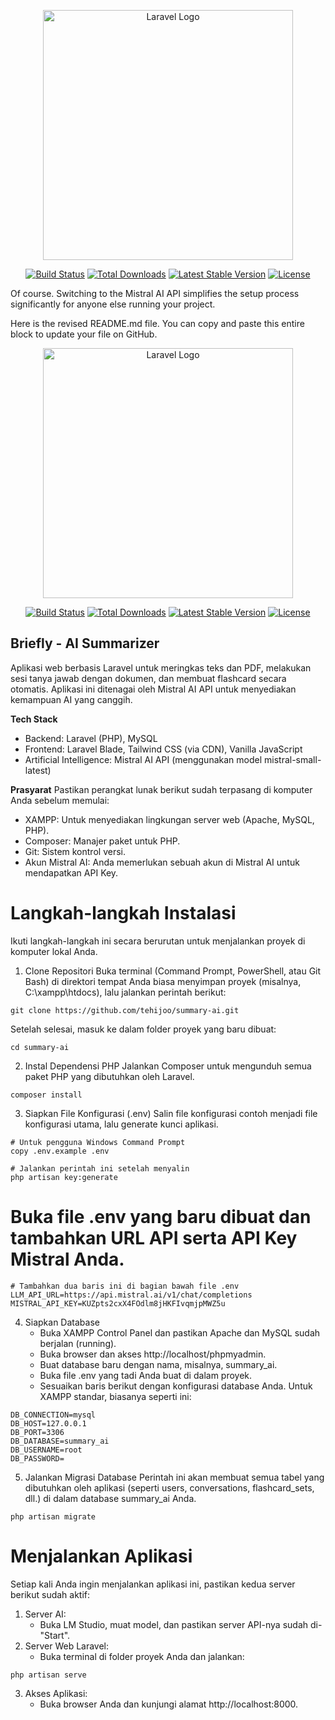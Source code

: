 <p align="center"><a href="https://laravel.com" target="_blank"><img src="https://raw.githubusercontent.com/laravel/art/master/logo-lockup/5%20SVG/2%20CMYK/1%20Full%20Color/laravel-logolockup-cmyk-red.svg" width="400" alt="Laravel Logo"></a></p>

<p align="center">
<a href="https://github.com/laravel/framework/actions"><img src="https://github.com/laravel/framework/workflows/tests/badge.svg" alt="Build Status"></a>
<a href="https://packagist.org/packages/laravel/framework"><img src="https://img.shields.io/packagist/dt/laravel/framework" alt="Total Downloads"></a>
<a href="https://packagist.org/packages/laravel/framework"><img src="https://img.shields.io/packagist/v/laravel/framework" alt="Latest Stable Version"></a>
<a href="https://packagist.org/packages/laravel/framework"><img src="https://img.shields.io/packagist/l/laravel/framework" alt="License"></a>
</p>

Of course. Switching to the Mistral AI API simplifies the setup process significantly for anyone else running your project.

Here is the revised README.md file. You can copy and paste this entire block to update your file on GitHub.

<p align="center"><a href="https://laravel.com" target="_blank"><img src="https://raw.githubusercontent.com/laravel/art/master/logo-lockup/5%20SVG/2%20CMYK/1%20Full%20Color/laravel-logolockup-cmyk-red.svg" width="400" alt="Laravel Logo"></a></p>

<p align="center"> <a href="https://github.com/laravel/framework/actions"><img src="https://github.com/laravel/framework/workflows/tests/badge.svg" alt="Build Status"></a> <a href="https://packagist.org/packages/laravel/framework"><img src="https://img.shields.io/packagist/dt/laravel/framework" alt="Total Downloads"></a> <a href="https://packagist.org/packages/laravel/framework"><img src="https://img.shields.io/packagist/v/laravel/framework" alt="Latest Stable Version"></a> <a href="https://packagist.org/packages/laravel/framework"><img src="https://img.shields.io/packagist/l/laravel/framework" alt="License"></a> </p>

## Briefly - AI Summarizer
Aplikasi web berbasis Laravel untuk meringkas teks dan PDF, melakukan sesi tanya jawab dengan dokumen, dan membuat flashcard secara otomatis. Aplikasi ini ditenagai oleh Mistral AI API untuk menyediakan kemampuan AI yang canggih.

**Tech Stack**
- Backend: Laravel (PHP), MySQL
- Frontend: Laravel Blade, Tailwind CSS (via CDN), Vanilla JavaScript
- Artificial Intelligence: Mistral AI API (menggunakan model mistral-small-latest)

**Prasyarat**
Pastikan perangkat lunak berikut sudah terpasang di komputer Anda sebelum memulai:
- XAMPP: Untuk menyediakan lingkungan server web (Apache, MySQL, PHP).
- Composer: Manajer paket untuk PHP.
- Git: Sistem kontrol versi.
- Akun Mistral AI: Anda memerlukan sebuah akun di Mistral AI untuk mendapatkan API Key.

# Langkah-langkah Instalasi
Ikuti langkah-langkah ini secara berurutan untuk menjalankan proyek di komputer lokal Anda.

1. Clone Repositori
Buka terminal (Command Prompt, PowerShell, atau Git Bash) di direktori tempat Anda biasa menyimpan proyek (misalnya, C:\xampp\htdocs), lalu jalankan perintah berikut:

```
git clone https://github.com/tehijoo/summary-ai.git
```

Setelah selesai, masuk ke dalam folder proyek yang baru dibuat:
```
cd summary-ai
```

2. Instal Dependensi PHP
Jalankan Composer untuk mengunduh semua paket PHP yang dibutuhkan oleh Laravel.

```
composer install
```

3. Siapkan File Konfigurasi (.env)
Salin file konfigurasi contoh menjadi file konfigurasi utama, lalu generate kunci aplikasi.

```
# Untuk pengguna Windows Command Prompt
copy .env.example .env

# Jalankan perintah ini setelah menyalin
php artisan key:generate
```
# Buka file .env yang baru dibuat dan tambahkan URL API serta API Key Mistral Anda.
```
# Tambahkan dua baris ini di bagian bawah file .env
LLM_API_URL=https://api.mistral.ai/v1/chat/completions
MISTRAL_API_KEY=KUZpts2cxX4FOdlm8jHKFIvqmjpMWZ5u
```


4. Siapkan Database
   - Buka XAMPP Control Panel dan pastikan Apache dan MySQL sudah berjalan (running).
   - Buka browser dan akses http://localhost/phpmyadmin.
   - Buat database baru dengan nama, misalnya, summary_ai.
   - Buka file .env yang tadi Anda buat di dalam proyek.
   - Sesuaikan baris berikut dengan konfigurasi database Anda. Untuk XAMPP standar, biasanya seperti ini:

```
DB_CONNECTION=mysql
DB_HOST=127.0.0.1
DB_PORT=3306
DB_DATABASE=summary_ai
DB_USERNAME=root
DB_PASSWORD=
```
5. Jalankan Migrasi Database
Perintah ini akan membuat semua tabel yang dibutuhkan oleh aplikasi (seperti users, conversations, flashcard_sets, dll.) di dalam database summary_ai Anda.

```
php artisan migrate
```

# Menjalankan Aplikasi
Setiap kali Anda ingin menjalankan aplikasi ini, pastikan kedua server berikut sudah aktif:
1. Server AI:
   - Buka LM Studio, muat model, dan pastikan server API-nya sudah di-"Start".
2. Server Web Laravel:
   - Buka terminal di folder proyek Anda dan jalankan:

```
php artisan serve
```

3. Akses Aplikasi:
   - Buka browser Anda dan kunjungi alamat http://localhost:8000.
